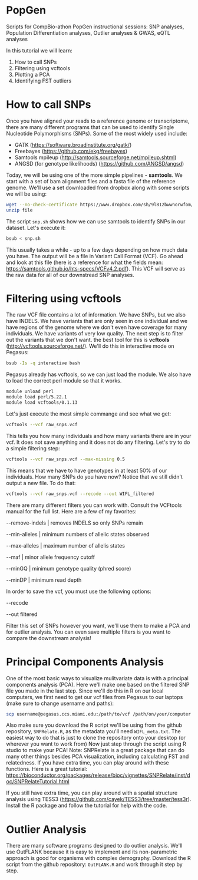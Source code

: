 # PopGen
Scripts for CompBio-athon PopGen instructional sessions: SNP analyses, Population Differentiation analyses, Outlier analyses &amp; GWAS, eQTL analyses

In this tutorial we will learn:
  1) How to call SNPs
  2) Filtering using vcftools
  3) Plotting a PCA
  4) Identifying FST outliers


# How to call SNPs
Once you have aligned your reads to a reference genome or transcriptome, there are many different programs that can be used to identify Single Nucleotide Polymorphisms (SNPs). Some of the most widely used include:
  * GATK (https://software.broadinstitute.org/gatk/)
  * Freebayes (https://github.com/ekg/freebayes)
  * Samtools mpileup (http://samtools.sourceforge.net/mpileup.shtml)
  * ANGSD (for genotype likelihoods) (https://github.com/ANGSD/angsd)

Today, we will be using one of the more simple pipelines - **samtools**. We start with a set of bam alignment files and a fasta file of the reference genome. We'll use a set downloaded from dropbox along with some scripts we will be using:

```bash
wget --no-check-certificate https://www.dropbox.com/sh/9l812bwwnorwfom/AAAF3VYK1VmVLMlXzeR-aWtFa?dl=1
unzip file
```

The script `snp.sh` shows how we can use samtools to identify SNPs in our dataset. Let's execute it:

```bash
bsub < snp.sh
```

This usually takes a while - up to a few days depending on how much data you have. The output will be a file in Variant Call Format (VCF). Go ahead and look at this file (here is a reference for what the fields mean: https://samtools.github.io/hts-specs/VCFv4.2.pdf). This VCF will serve as the raw data for all of our downstread SNP analyses.

# Filtering using vcftools
The raw VCF file contains a lot of information. We have SNPs, but we also have INDELS. We have variants that are only seen in one individual and we have regions of the genome where we don't even have coverage for many individuals. We have variants of very low quality. The next step is to filter out the variants that we don't want. the best tool for this is **vcftools** (http://vcftools.sourceforge.net/). We'll do this in interactive mode on Pegasus:
```bash
bsub -Is -q interactive bash
```
Pegasus already has vcftools, so we can just load the module. We also have to load the correct perl module so that it works.
```bash
module unload perl
module load perl/5.22.1
module load vcftools/0.1.13
```
Let's just execute the most simple commange and see what we get:
```bash
vcftools --vcf raw_snps.vcf
```
This tells you how many individuals and how many variants there are in your vcf. It does not save anything and it does not do any filtering. Let's try to do a simple filtering step:
```bash
vcftools --vcf raw_snps.vcf --max-missing 0.5
```
This means that we have to have genotypes in at least 50% of our individuals. How many SNPs do you have now? Notice that we still didn't output a new file. To do that:
```bash
vcftools --vcf raw_snps.vcf --recode --out WIFL_filtered
```
There are many different filters you can work with. Consult the VCFtools manual for the full list. Here are a few of my favorites:

  --remove-indels | removes INDELS so only SNPs remain
  
  --min-alleles | minimum numbers of allelic states observed
  
  --max-alleles | maximum number of allelis states
  
  --maf | minor allele frequency cutoff
  
  --minGQ | minimum genotype quality (phred score)
  
  --minDP | minimum read depth
  
In order to save the vcf, you must use the following options:

  --recode
  
  --out filtered

Filter this set of SNPs however you want, we'll use them to make a PCA and for outlier analysis. You can even save multiple filters is you want to compare the downstream analysis!


# Principal Components Analysis
One of the most basic ways to visualize mulitvariate data is with a principal components analysis (PCA). Here we'll make one based on the filtered SNP file you made in the last step. Since we'll do this in R on our local computers, we first need to get our vcf files from Pegasus to our laptops (make sure to change username and paths):
```bash
scp username@pegasus.ccs.miami.edu:/path/to/vcf /path/on/your/computer
```
Also make sure you download the R script we'll be using from the github repository, `SNPRelate.R`, as the metadata you'll need `WIFL_meta.txt`. The easiest way to do that is just to clone the repository onto your desktop (or wherever you want to work from)
Now just step through the script using R studio to make your PCA!
Note: SNPRelate is a great package that can do many other things besides PCA visualization, including calculating FST and relatedness. If you have extra time, you can play around with these functions. Here is a great tutorial: https://bioconductor.org/packages/release/bioc/vignettes/SNPRelate/inst/doc/SNPRelateTutorial.html

If you still have extra time, you can play around with a spatial structure analysis using TESS3 (https://github.com/cayek/TESS3/tree/master/tess3r). Install the R package and follow the tutorial for help with the code.

# Outlier Analysis
There are many software programs designed to do outlier analysis. We'll use OutFLANK because it is easy to implement and its non-parametric approach is good for organisms with complex demography. Download the R script from the github repository: `OutFLANK.R` and work through it step by step.
